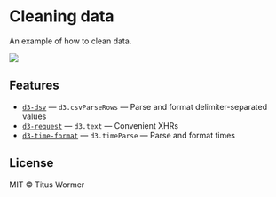 # Cleaning data

An example of how to clean data.

[![][cover]][url]

## Features

*   [`d3-dsv`](https://github.com/d3/d3-dsv#api-reference)
    — `d3.csvParseRows`
    — Parse and format delimiter-separated values
*   [`d3-request`](https://github.com/d3/d3-request)
    — `d3.text`
    — Convenient XHRs
*   [`d3-time-format`](https://github.com/d3/d3-time-format#api-reference)
    — `d3.timeParse`
    — Parse and format times

## License

MIT © Titus Wormer

[block]: https://bl.ocks.org/hunzy/9929724

[author]: https://github.com/hunzy

[ee]: https://bl.ocks.org/mbostock/248bac3b8e354a9103c4

[mb]: https://github.com/mbostock

[cover]: preview.png

[url]: https://cmda-tt.github.io/course-17-18/class-3/cleaning-data
